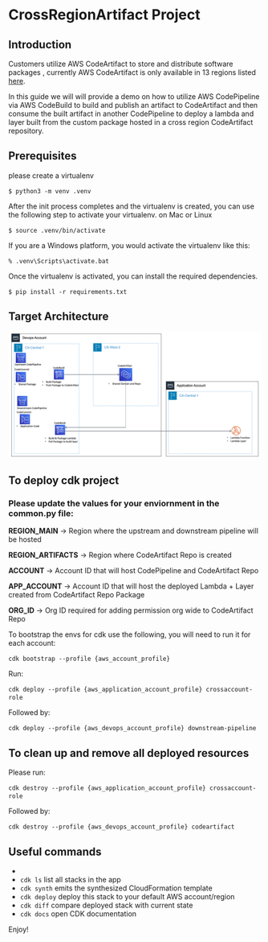 
# CrossRegionArtifact Project

## Introduction

Customers utilize AWS CodeArtifact to store and distribute software packages , currently AWS CodeArtifact is only available in 13 regions listed [here](https://aws.amazon.com/codeartifact/faq/).

In this guide we will will provide a demo on how to utilize AWS CodePipeline via AWS CodeBuild to build and publish an artifact to CodeArtifact and then consume the built artifact in another CodePipeline to deploy a lambda and layer built from the custom package hosted in a cross region CodeArtifact repository.

## Prerequisites

please create a virtualenv 

```
$ python3 -m venv .venv
```

After the init process completes and the virtualenv is created, you can use the following
step to activate your virtualenv. on Mac or Linux

```
$ source .venv/bin/activate
```

If you are a Windows platform, you would activate the virtualenv like this:

```
% .venv\Scripts\activate.bat
```

Once the virtualenv is activated, you can install the required dependencies.

```
$ pip install -r requirements.txt
```

## Target Architecture
![Architecture of Deployed Resourcses](APG-CrossAccountCodeArtifact.png)

## To deploy cdk project

### Please update the values for your enviornment in the common.py file: 

**REGION_MAIN** -> Region where the upstream and downstream pipeline will be hosted

**REGION_ARTIFACTS** -> Region where CodeArtifact Repo is created

**ACCOUNT** -> Account ID that will host CodePipeline and CodeArtifact Repo

**APP_ACCOUNT** -> Account ID that will host the deployed Lambda + Layer created from 
CodeArtifact Repo Package

**ORG_ID** -> Org ID required for adding permission org wide to CodeArtifact Repo

To bootstrap the envs for cdk use the following, you will need to run it for each account:

```
cdk bootstrap --profile {aws_account_profile}
```

Run:
```
cdk deploy --profile {aws_application_account_profile} crossaccount-role
```
    
Followed by:
```
cdk deploy --profile {aws_devops_account_profile} downstream-pipeline
```

## To clean up and remove all deployed resources

Please run:
```
cdk destroy --profile {aws_application_account_profile} crossaccount-role
```
    
Followed by:
```
cdk destroy --profile {aws_devops_account_profile} codeartifact
```


## Useful commands
 *  
 * `cdk ls`          list all stacks in the app
 * `cdk synth`       emits the synthesized CloudFormation template
 * `cdk deploy`      deploy this stack to your default AWS account/region
 * `cdk diff`        compare deployed stack with current state
 * `cdk docs`        open CDK documentation

Enjoy!
